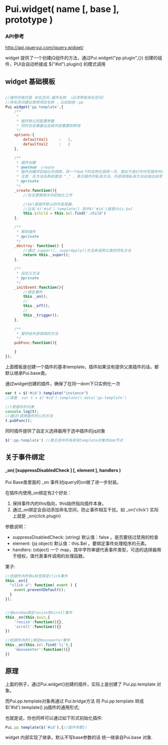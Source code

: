 # Pui.widget( name [, base ], prototype )

### API参考

http://api.jqueryui.com/jquery.widget/

widget 提供了一个创建jQ组件的方法，通过Pui.widget("pp.plugin",{}) 创建的组件，PUI会自动桥接成 $("#id").plugin() 的模式调用

## widget 基础模板

```js

//插件的格式是 命名空间.插件名称 （必须带有命名空间）
//命名空间建议使用项目名称 ，比如拍拍：pp
Pui.widget('pp.template',{
    /**
     *
     * 插件默认的配置参数
     * 同时也会暴露出去给外部重置和修改
     */
    options:{
        defaultVal1     :   1,
        defaultVal2     :   2
    },

    /**
     * 插件创建
     * @method _create
     * 插件创建并初始化时调用，同一个dom下的实例仅调用一次，类似于我们平时写插件时的init方法。
     * 注意：在方法名称前面加 "_" ，表示插件的私有方法，外部调用私有方法会抛出异常（PUI里面做了限制）
     * @private
     */
    _create:function(){
        //在这里做相关的初始化工作

        //$el是插件默认的外层容器、
        //比如 $('#id').template() 其中$('#id')就是this.$el
        this.$child = this.$el.find('.child')
    },

    /**
     * 移除插件
     * @private
     */
    _destroy: function() {
        //通过_supper(),_superApply()方法来调用父类的同名方法
        return this._super();
    },

    /**
     * 自定义方法
     * @private
     */
    _initEvent:function(){
        //绑定事件
        this._on();
        //
        this._off();
        //
        this._trigger();
    },

    /**
     * 提供给外部调用的方法
     */
    pubFunc:function(){

    }
});
```

上面模板是创建一个插件的基本template，插件如果没有提供父类插件的话，都默认继承Pui.base类。

通过widget创建的插件，确保了在同一dom下只实例化一次
```js
var t = $('#id').template("instance")
//或者  var t = $('#id').template().data('pp-template')

//t是插件的对象
console.log(t);
//通过t调用插件的公共方法
t.pubFunc();
```

同时插件提供了自定义选择器用于选中插件的jq对象

```js
$(':pp-template') //表示选中所有具有template对象的dom节点
```

## 关于事件绑定

#### _on( [suppressDisabledCheck ] [, element ], handlers )

Pui Base类里面的 _on 事件对jquery的on做了进一步封装。

在插件内使用_on绑定有2个好处：
1.  保持事件内的this指向，this始终指向插件本身。
2.  通过_on绑定会自动添加命名空间，防止事件相互干扰。如 _on('click') 实际上就是 _on(click.plugin)


参数说明：

*  suppressDisabledCheck: (string) 默认值：false 。是否要绕过禁用的检查
*  element: (jq object) 默认值：this.$el 。要绑定事件处理程序的元素。
*  handlers: (object) 一个 map，其中字符串键代表事件类型，可选的选择器用于授权，值代表事件调用的处理函数。

栗子:
```js
//给插件内所有a标签绑定click事件
this._on({
  "click a": function( event ) {
    event.preventDefault();
  }
});


//给window绑定resize和scroll事件
this._on(this.$win,{
    'resize':function(){},
    'scroll':function(){}
})

//给插件内的li绑定mouseenter事件
this._on(this.$el.find('li'),{
    'mouseenter':function(){}
})
```

## 原理

上面的例子，通过Pui.widget()创建的插件，实际上是创建了 Pui.pp.template 对象。

而Pui.pp.template对象再通过 Pui.bridge方法 将 Pui.pp.template 转成 $('#id').template() jq插件的通用形式;

也就是说，你也同样可以通过如下形式初始化插件:

```js
Pui.pp.template($('#id'),{//插件参数})
```

widget 内部实现了继承，默认不写base参数的话 统一继承自Pui.base 对象.